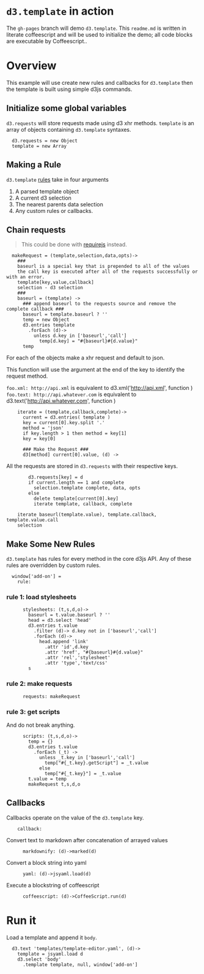 # ``d3.template`` in action

The ``gh-pages`` branch will demo ``d3.template``.  This ``readme.md`` is written 
in literate coffeescript and will be used to initialize the demo; all code blocks are executable by Coffeescript..

# Overview

This example will use create new rules and callbacks for ``d3.template`` then 
the template is built using simple d3js commands.

## Initialize some global variables

``d3.requests`` will store requests made using d3 xhr methods.  ``template`` is an
array of objects containing ``d3.template`` syntaxes.

      d3.requests = new Object
      template = new Array
      
## Making a Rule

``d3.template`` [rules](https://github.com/tonyfast/d3.template/blob/master/coffee/d3.template.litcoffee#initialize-the-rules-for-the-d3-core-api-selections) take in four arguments 

1. A parsed template object
2. A current d3 selection
3. The nearest parents data selection
4. Any custom rules or callbacks.
      
## Chain requests

> This could be done with [requirejs]() instead.
      
      makeRequest = (template,selection,data,opts)->
        ###
        baseurl is a special key that is prepended to all of the values
        the call key is executed after all of the requests successfully or with an error.
        template[key,value,callback]
        selection - d3 selection
        ###
        baseurl = (template) ->
          ### append baseurl to the requests source and remove the complete callback ###
          baseurl = template.baseurl ? ''
          temp = new Object
          d3.entries template
            .forEach (d)-> 
              unless d.key in ['baseurl','call']
                temp[d.key] = "#{baseurl}#{d.value}"
          temp
          
For each of the objects make a xhr request and default to json.  

This function will use the argument at the end of the key to identify the request method.

``foo.xml: http://api.xml`` is equivalent to d3.xml('http://api.xml', function )
``foo.text: http://api.whatever.com`` is equivalent to d3.text('http://api.whatever.com', function )
          
        iterate = (template,callback,complete)->
          current = d3.entries( template )
          key = current[0].key.split '.'
          method = 'json'
          if key.length > 1 then method = key[1]
          key = key[0]
          
          ### Make the Request ###
          d3[method] current[0].value, (d) ->
            
All the requests are stored in ``d3.requests`` with their respective keys.
            
            d3.requests[key] = d
            if current.length == 1 and complete
              selection.template complete, data, opts        
            else 
              delete template[current[0].key]
              iterate template, callback, complete
              
        iterate baseurl(template.value), template.callback, template.value.call
        selection
      
## Make Some New Rules

``d3.template`` has rules for every method in the core d3js API.  Any of these
  rules are overridden by custom rules.

      
      window['add-on'] = 
        rule: 
        
### rule 1: load stylesheets ###

          stylesheets: (t,s,d,o)->
            baseurl = t.value.baseurl ? ''
            head = d3.select 'head'
            d3.entries t.value
              .filter (d)-> d.key not in ['baseurl','call']
              .forEach (d)->
                head.append 'link'
                  .attr 'id',d.key
                  .attr 'href', "#{baseurl}#{d.value}"
                  .attr 'rel','stylesheet'
                  .attr 'type','text/css'
            s

### rule 2: make requests ###

          requests: makeRequest
  
### rule 3: get scripts ###

And do not break anything.

          scripts: (t,s,d,o)->
            temp = {}
            d3.entries t.value
              .forEach (_t) ->
                unless _t.key in ['baseurl','call']
                  temp["#{_t.key}.getScript"] = _t.value
                else
                  temp["#{_t.key}"] = _t.value
            t.value = temp
            makeRequest t,s,d,o
            
## Callbacks

Callbacks operate on the value of the ``d3.template`` key.
            
        callback: 
    
Convert text to markdown after concatenation of arrayed values    
    
          markdownify: (d)->marked(d)
    
Convert a block string into yaml    
    
          yaml: (d)->jsyaml.load(d)
    
Execute a blockstring of coffeescript
    
          coffeescript: (d)->CoffeeScript.run(d)
    
# Run it

Load a template and append it ``body``.

          
      d3.text 'templates/template-editor.yaml', (d)->
        template = jsyaml.load d
        d3.select 'body'
          .template template, null, window['add-on']